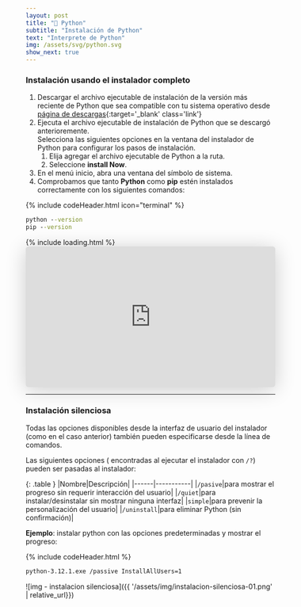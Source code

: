 ```yaml
---
layout: post
title: "🐍 Python"
subtitle: "Instalación de Python"
text: "Interprete de Python"
img: /assets/svg/python.svg
show_next: true
---
```


### Instalación usando el instalador completo

1. Descargar el archivo ejecutable de instalación de la versión más reciente de Python que sea compatible con tu sistema operativo desde [página de descargas](https://www.python.org/downloads/){:target='_blank' class='link'}
2. Ejecuta el archivo ejecutable de instalación de Python que se descargó anterioremente.<br>
    Selecciona las siguientes opciones en la ventana del instalador de Python para configurar los pasos de instalación.
    1. Elija agregar el archivo ejecutable de Python a la ruta.
    1. Seleccione **install Now**.
3. En el menú inicio, abra una ventana del símbolo de sistema.
4. Comprobamos que tanto **Python** como **pip** estén instalados correctamente con los siguientes comandos:

{% include codeHeader.html icon="terminal" %}
```bat
python --version
pip --version
```

<div class="position-relative">
{% include loading.html %}
<iframe class="speakerdeck-iframe" frameborder="0" src="https://speakerdeck.com/player/bc729009adbc4ca78c81dfade6b9133b" title="instalación Python" allowfullscreen="true" style="border: 0px; background: padding-box padding-box rgba(0, 0, 0, 0.1); margin: 0px; padding: 0px; border-radius: 6px; box-shadow: rgba(0, 0, 0, 0.2) 0px 5px 40px; width: 100%; height: auto; aspect-ratio: 560 / 315;" data-ratio="1.7777777777777777" id="ifr">	
</iframe>
</div>

---

### Instalación silenciosa

Todas las opciones disponibles desde la interfaz de usuario del instalador (como en el caso anterior) también pueden especificarse desde la línea de comandos.

Las siguientes opciones ( encontradas al ejecutar el instalador con `/?`) pueden ser pasadas al instalador:

{: .table }
|Nombre|Descripción|
|------|-----------|
|`/pasive`|para mostrar el progreso sin requerir interacción del usuario|
|`/quiet`|para instalar/desinstalar sin mostrar ninguna interfaz|
|`simple`|para prevenir la personalización del usuario|
|`/uninstall`|para eliminar Python (sin confirmación)|


**Ejemplo**: instalar python con las opciones predeterminadas y mostrar el progreso:

{% include codeHeader.html %}
```bash
python-3.12.1.exe /passive InstallAllUsers=1
```
![img - instalacion silenciosa]({{ '/assets/img/instalacion-silenciosa-01.png' | relative_url}})